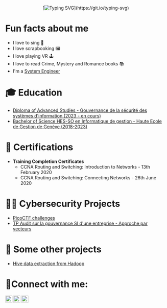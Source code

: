 <div align="center">
  
[![Typing SVG](https://readme-typing-svg.demolab.com?font=Fira+Code&pause=1000&color=D865F7&background=C31B6B00&center=true&vCenter=true&multiline=true&width=500&height=80&lines=Hi+there%2C+I'm+Riri+!;Welcome+to+my+Github+page+!)](https://git.io/typing-svg)

</div>

<H1>Fun facts about me</H1>

- I love to sing 🎤
- I love scrapbooking 🖼️
- I love playing VR 🕹️
- I love to read Crime, Mystery and Romance books 📚
- I'm a [System Engineer](https://linkedin.com/in/reniealmiral)


<h1>🎓 Education</h1>

- [Diploma of Advanced Studies - Gouvernance de la sécurité des systèmes d'information (2023 - en cours)](https://www.hesge.ch/heg/formations/formation-continue/formations-diplomantes/diploma-advanced-studies-das/gouvernance-securite-des-systemes-information#apercu-de-la-formation)
- [Bachelor of Science HES-SO en Informatique de gestion - Haute Ecole de Gestion de Genève (2018-2023)</b>](https://www.hesge.ch/heg/formations/bachelors/informatique-gestion#apercu-de-la-formation)

<h1>📜 Certifications</h1>
  
- <b>Training Completion Certificates</b>
  - CCNA Routing and Switching: Introduction to Networks - 13th February 2020
  - CCNA Routing and Switching: Connecting Networks - 26th June 2020

<h1>👨‍💻 Cybersecurity Projects</h1>

- [PicoCTF challenges](https://github.com/RiriJane/picoCTF-journey)
- [TP Audit sur la gouvernance SI d'une entreprise - Approche par vecteurs](https://github.com/RiriJane/audit-approche-vecteurs)

<h1>📓 Some other projects</h1>

- [Hive data extraction from Hadoop](https://github.com/RiriJane/hive-data-extraction-from-hadoop/tree/main)

<h1>📱Connect with me:</h1>

[<img align="left" alt="RenieAlmiral | LinkedIn" width="22px" src="https://cdn.jsdelivr.net/npm/simple-icons@v3/icons/linkedin.svg" />][linkedin]
[<img align="left" alt="RenieAlmiral | PicoCTF" width="22px" src="https://cdn4.iconfinder.com/data/icons/game-production-9/64/63-256.png"/>][picoCTF]
[<img align="left" alt="RenieAlmiral | goodreads" width="22px" src="https://cdn.jsdelivr.net/npm/simple-icons@v3/icons/goodreads.svg" />][goodreads]

[linkedin]: https://linkedin.com/in/reniealmiral
[picoCTF]: https://play.picoctf.org/users/ririjane
[goodreads]: https://www.goodreads.com/user/show/137146381-riri-jane

</details>
